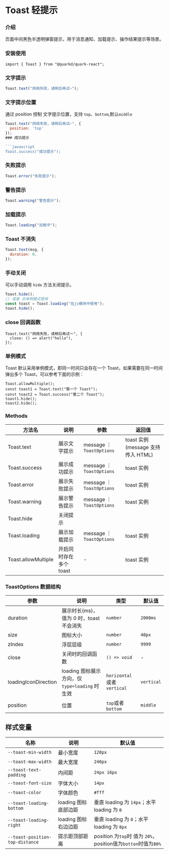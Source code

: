 # Toast 轻提示

### 介绍

页面中间黑色半透明弹窗提示，用于消息通知、加载提示、操作结果提示等场景。

### 安装使用

```tsx
import { Toast } from "@quarkd/quark-react";
```

### 文字提示

```javascript
Toast.text("网络失败，请稍后再试~");
```
### 文字提示位置
通过 position 控制 文字提示位置，支持 `top`、`bottom`,默认`middle`

```javascript
Toast.text("网络失败，请稍后再试~", {
  position: 'top'
});
### 成功提示

```javascript
Toast.success("成功提示");
```

### 失败提示

```javascript
Toast.error("失败提示");
```

### 警告提示

```javascript
Toast.warning("警告提示");
```

### 加载提示

```javascript
Toast.loading("加载中");
```

### Toast 不消失

```javascript
Toast.text(msg, {
  duration: 0,
});
```

### 手动关闭

可以手动调用 `hide` 方法关闭提示。

```js
Toast.hide();
// 或者 非单例模式使用
const toast = Toast.loading("在js模块中使用");
toast.hide();
```

### close 回调函数

```tsx
Toast.text("网络失败，请稍后再试～", {
  close: () => alert("hello"),
});
```

### 单例模式

Toast 默认采用单例模式，即同一时间只会存在一个 Toast，如果需要在同一时间弹出多个 Toast，可以参考下面的示例：

```tsx
Toast.allowMultiple();
const toast1 = Toast.text("第一个 Toast");
const toast2 = Toast.success("第二个 Toast");
toast1.hide();
toast2.hide();
```

### Methods

| 方法名              | 说明                   | 参数                      | 返回值                            |
| ------------------- | ---------------------- | ------------------------- | --------------------------------- |
| Toast.text          | 展示文字提示           | message ｜ `ToastOptions` | toast 实例(message 支持传入 HTML) |
| Toast.success       | 展示成功提示           | message ｜ `ToastOptions` | toast 实例                        |
| Toast.error         | 展示失败提示           | message ｜ `ToastOptions` | toast 实例                        |
| Toast.warning       | 展示警告提示           | message ｜ `ToastOptions` | toast 实例                        |
| Toast.hide          | 关闭提示               |                           |                                   |
| Toast.loading       | 展示加载提示           | message ｜ `ToastOptions` | toast 实例                        |
| Toast.allowMultiple | 开启同时存在多个 toast | -                         | toast 实例                        |

### ToastOptions 数据结构

| 参数     | 说明                                    | 类型       | 默认值   |
| -------- | --------------------------------------- | ---------- | -------- |
| duration | 展示时长(ms)，值为 0 时，toast 不会消失 | `number`   | `2000ms` |
| size     | 图标大小                                | `number`  | `40px`   |
| zIndex   | 浮层层级                                | `number`   | `9999`   |
| close    | 关闭时的回调函数                        | `() => void` | -        |
| loadingIconDirection    | loading 图标展示方向，仅 `type=loading` 时生效 | `horizontal` 或者 `vertical` | `vertical` |
| position    | 位置 | `top`或者 `bottom` | `middle` |


## 样式变量

| 名称                   | 说明     | 默认值      |
| ---------------------- | -------- | ----------- |
| `--toast-min-width`    | 最小宽度 | `120px`     |
| `--toast-max-width`    | 最大宽度 | `240px`     |
| `--toast-text-padding` | 内间距   | `24px 16px` |
| `--toast-font-size`    | 字体大小 | `14px`      |
| `--toast-color`        | 字体颜色 | `#fff`      |
| `--toast-loading-bottom` | loading 图标底部边距 | 垂直 loading 为 `14px`；水平 loading 为 `0` |
| `--toast-loading-right` | loading 图标右边边距 | 垂直 loading 为 `0`；水平 loading 为 `8px` |
| `--toast-position-top-distance` | 提示距顶部距离 | position 为`top`时 值为 `20%`， position值为`botton`时值为`80%` |

